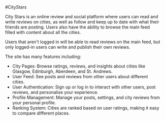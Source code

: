 #CityStars

City Stars is an online review and social platform where users can read and write reviews on cities, as well as follow and keep up to date with what their friends are posting. Users also have the ability to browse the main feed filled with content about all the cities.​

Users that aren't logged in will be able to read reviews on the main feed, but only logged-in users can write and publish their own reviews.​

The site has many features including:​
  - City Pages: Browse ratings, reviews, and insights about cities like Glasgow, Edinburgh, Aberdeen, and St. Andrews.​
  - User Feed: See posts and reviews from other users about different cities.​
  - User Authentication: Sign up or log in to interact with other users, post reviews, and personalise your experience.​
  - Profile Management: Manage your posts, settings, and city reviews from your personal profile.​
  - Ranking System: Cities are ranked based on user ratings, making it easy to compare different places.​
